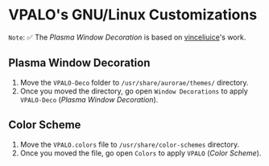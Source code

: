 # VPALO's GNU/Linux Customizations

`Note`: ✅ The *Plasma Window Decoration* is based on [vinceliuice](https://github.com/vinceliuice/MacSonoma-kde)'s work.

## Plasma Window Decoration
1. Move the `VPALO-Deco` folder to `/usr/share/aurorae/themes/` directory.
2. Once you moved the directory, go open  `Window Decorations` to apply `VPALO-Deco` (*Plasma Window Decoration*).

## Color Scheme
1. Move the `VPALO.colors` file to `/usr/share/color-schemes` directory.
2. Once you moved the file, go open `Colors` to apply `VPALO` (*Color Scheme*).
